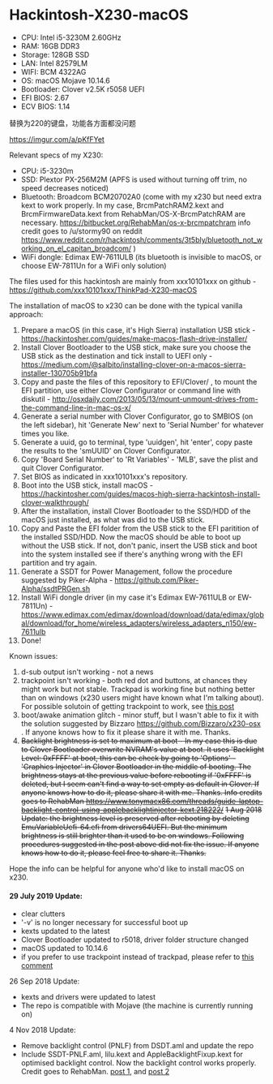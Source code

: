 # Hackintosh-X230-macOS

- CPU: Intel i5-3230M 2.60GHz
- RAM: 16GB DDR3
- Storage: 128GB SSD
- LAN: Intel 82579LM
- WIFI: BCM 4322AG
- OS: macOS Mojave 10.14.6
- Bootloader: Clover v2.5K r5058 UEFI
- EFI BIOS: 2.67
- ECV BIOS: 1.14

替换为220的键盘，功能各方面都没问题

https://imgur.com/a/pKfFYet

Relevant specs of my X230: 
- CPU: i5-3230m
- SSD: Plextor PX-256M2M (APFS is used without turning off trim, no speed decreases noticed)
- Bluetooth: Broadcom BCM20702A0 (come with my x230 but need extra kext to work properly. In my case, BrcmPatchRAM2.kext and BrcmFirmwareData.kext from RehabMan/OS-X-BrcmPatchRAM are necessary. https://bitbucket.org/RehabMan/os-x-brcmpatchram info credit goes to /u/stormy90 on reddit https://www.reddit.com/r/hackintosh/comments/3t5bly/bluetooth_not_working_on_el_capitan_broadcom/ )
- WiFi dongle: Edimax EW-7611ULB (its bluetooth is invisible to macOS, or choose EW-7811Un for a WiFi only solution)

The files used for this hackintosh are mainly from xxx10101xxx on github - https://github.com/xxx10101xxx/ThinkPad-X230-macOS

The installation of macOS to x230 can be done with the typical vanilla approach:
1. Prepare a macOS (in this case, it's High Sierra) installation USB stick - https://hackintosher.com/guides/make-macos-flash-drive-installer/
2. Install Clover Bootloader to the USB stick, make sure you choose the USB stick as the destination and tick install to UEFI only - https://medium.com/@salbito/installing-clover-on-a-macos-sierra-installer-130705b91bfa
3. Copy and paste the files of this repository to EFI/Clover/ , to mount the EFI partition, use either Clover Configurator or command line with diskutil - http://osxdaily.com/2013/05/13/mount-unmount-drives-from-the-command-line-in-mac-os-x/
4. Generate a serial number with Clover Configurator, go to SMBIOS (on the left sidebar), hit 'Generate New' next to 'Serial Number' for whatever times you like. 
5. Generate a uuid, go to terminal, type 'uuidgen', hit 'enter', copy paste the results to the 'smUUID' on Clover Configurator. 
6. Copy 'Board Serial Number' to 'Rt Variables' - 'MLB', save the plist and quit Clover Configurator. 
7. Set BIOS as indicated in xxx10101xxx's repository. 
8. Boot into the USB stick, install macOS - https://hackintosher.com/guides/macos-high-sierra-hackintosh-install-clover-walkthrough/
9. After the installation, install Clover Bootloader to the SSD/HDD of the macOS just installed, as what was did to the USB stick. 
10. Copy and Paste the EFI folder from the USB stick to the EFI paritition of the installed SSD/HDD. Now the macOS should be able to boot up without the USB stick. If not, don't panic, insert the USB stick and boot into the system installed see if there's anything wrong with the EFI partition and try again. 
11. Generate a SSDT for Power Management, follow the procedure suggested by Piker-Alpha - https://github.com/Piker-Alpha/ssdtPRGen.sh
12. Install WiFi dongle driver (in my case it's Edimax EW-7611ULB or EW-7811Un) - https://www.edimax.com/edimax/download/download/data/edimax/global/download/for_home/wireless_adapters/wireless_adapters_n150/ew-7611ulb
13. Done! 

Known issues:
1. d-sub output isn't working - not a news
2. trackpoint isn't working - both red dot and buttons, at chances they might work but not stable. Trackpad is working fine but nothing better than on windows (x230 users might have known what I'm talking about). For possible solutoin of getting trackpoint to work, see [this post](https://www.reddit.com/r/hackintosh/comments/92wbb7/lenovo_x230_high_sierra/?utm_content=full_comments&utm_medium=message&utm_source=reddit&utm_name=frontpage)
3. boot/awake animation glitch - minor stuff, but I wasn't able to fix it with the solution suggested by Bizzaro https://github.com/Bizzaro/x230-osx . If anyone knows how to fix it please share it with me. Thanks. 
4. ~~Backlight brightness is set to maximum at boot - In my case this is due to Clover Bootloader overwrite NVRAM's value at boot. It uses 'Backlight Level: 0xFFFF' at boot, this can be check by going to 'Options' - 'Graphics Injector' in Clover Bootloader in the middle of booting. The brightness stays at the previous value before rebooting if '0xFFFF' is deleted, but I seem can't find a way to set empty as default in Clover. If anyone knows how to do it, please share it with me. Thanks. Info credits goes to RehabMan https://www.tonymacx86.com/threads/guide-laptop-backlight-control-using-applebacklightinjector-kext.218222/~~ 
~~1 Aug 2018 Update: the brightness level is preserved after rebooting by deleting EmuVariableUefi-64.efi from drivers64UEFI. But the minimum brightness is still brighter than it used to be on windows. Following procedures suggested in the post above did not fix the issue. If anyone knows how to do it, please feel free to share it. Thanks.~~

Hope the info can be helpful for anyone who'd like to install macOS on x230. 

#### 29 July 2019 Update:
- clear clutters
- '-v' is no longer necessary for successful boot up
- kexts updated to the latest
- Clover Bootloader updated to r5018, driver folder structure changed
- macOS updated to 10.14.6
- if you prefer to use trackpoint instead of trackpad, please refer to [this comment](https://github.com/littlegtplr/Hackintosh-X230-macOS/issues/1)

26 Sep 2018 Update:
- kexts and drivers were updated to latest
- The repo is compatible with Mojave (the machine is currently running on)

4 Nov 2018 Update:
- Remove backlight control (PNLF) from DSDT.aml and update the repo
- Include SSDT-PNLF.aml, lilu.kext and AppleBacklightFixup.kext for optimised backlight control. Now the backlight control works properly. Credit goes to RehabMan. [post 1](https://www.tonymacx86.com/threads/solved-applebacklightinjector-isnt-working-on-x230.257601), and [post 2](https://www.tonymacx86.com/threads/guide-laptop-backlight-control-using-applebacklightfixup-kext.218222/)
